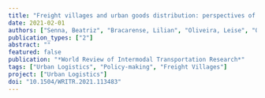```yaml
---
title: "Freight villages and urban goods distribution: perspectives of freight transport operators, experts, and policymakers from multi-criteria decision analysis"
date: 2021-02-01
authors: ["Senna, Beatriz", "Bracarense, Lilian", "Oliveira, Leise", "Oliveira, Renata"]
publication_types: ["2"]
abstract: ""
featured: false
publication: "*World Review of Intermodal Transportation Research*"
tags: ["Urban Logistics", "Policy-making", "Freight Villages"]
project: ["Urban Logistics"]
doi: "10.1504/WRITR.2021.113483"
---
```


